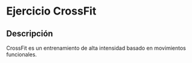 # Ejercicio CrossFit
## Descripción
CrossFit es un entrenamiento de alta intensidad basado en movimientos funcionales.
